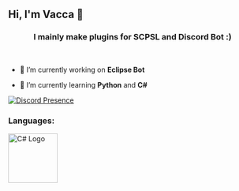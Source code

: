 ## Hi, I'm Vacca 👋

<h3 align="center"> I mainly make plugins for SCPSL and Discord Bot :)</h3><br>


- 🔭 I’m currently working on **Eclipse Bot**

- 🌱 I’m currently learning **Python** and **C#**


[![Discord Presence](https://lanyard.cnrad.dev/api/1030951880936935525)](https://discord.com/users/1030951880936935525)


<h3 align="left">Languages:</h3>
<img src="https://upload.wikimedia.org/wikipedia/commons/b/bd/Logo_C_sharp.svg" alt="C# Logo" width="100"/>
